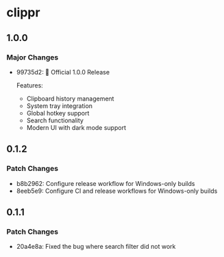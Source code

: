 # clippr

## 1.0.0

### Major Changes

- 99735d2: 🎉 Official 1.0.0 Release

  Features:

  - Clipboard history management
  - System tray integration
  - Global hotkey support
  - Search functionality
  - Modern UI with dark mode support

## 0.1.2

### Patch Changes

- b8b2962: Configure release workflow for Windows-only builds
- 8eeb5e9: Configure CI and release workflows for Windows-only builds

## 0.1.1

### Patch Changes

- 20a4e8a: Fixed the bug where search filter did not work
